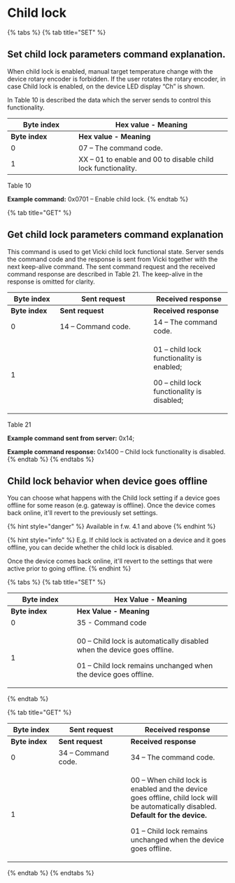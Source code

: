 # Child lock

{% tabs %}
{% tab title="SET" %}
## Set child lock parameters command explanation.

&#x20;When child lock is enabled, manual target temperature change with the device rotary encoder is forbidden. If the user rotates the rotary encoder, in case Child lock is enabled, on the device LED display “Ch” is shown.

&#x20;In Table 10 is described the data which the server sends to control this functionality.

<table data-header-hidden><thead><tr><th width="139">Byte index</th><th>Hex value - Meaning</th></tr></thead><tbody><tr><td><strong>Byte index</strong></td><td><strong>Hex value - Meaning</strong></td></tr><tr><td>0</td><td>07 – The command code.</td></tr><tr><td>1</td><td>XX – 01 to enable and 00 to disable child lock functionality.</td></tr></tbody></table>

Table 10

**Example command:** 0x0701 – Enable child lock.
{% endtab %}

{% tab title="GET" %}
## Get child lock parameters command explanation

&#x20;This command is used to get Vicki child lock functional state. Server sends the command code and the response is sent from Vicki together with the next keep-alive command. The sent command request and the received command response are described in Table 21. The keep-alive in the response is omitted for clarity.

<table data-header-hidden><thead><tr><th width="96.33333333333331">Byte index</th><th width="198">Sent request</th><th>Received response</th></tr></thead><tbody><tr><td><strong>Byte index</strong></td><td><strong>Sent request</strong></td><td><strong>Received response</strong></td></tr><tr><td>0</td><td>14 – Command code.</td><td>14 – The command code.</td></tr><tr><td>1</td><td></td><td><p>01 – child lock functionality is enabled;</p><p>00 – child lock functionality is disabled;</p></td></tr></tbody></table>

Table 21

**Example command sent from server:** 0x14;

**Example command response:** 0x1400 – Child lock functionality is disabled.
{% endtab %}
{% endtabs %}

## Child lock behavior when device goes offline

You can choose what happens with the Child lock setting if a device goes offline for some reason (e.g. gateway is offline). Once the device comes back online, it'll revert to the previously set settings.

{% hint style="danger" %}
Available in f.w. 4.1 and above
{% endhint %}

{% hint style="info" %}
E.g. If child lock is activated on a device and it goes offline, you can decide whether the child lock is disabled.

Once the device comes back online, it'll revert to the settings that were active prior to going offline.
{% endhint %}

{% tabs %}
{% tab title="SET" %}
<table><thead><tr><th width="135">Byte index</th><th>Hex Value - Meaning</th></tr></thead><tbody><tr><td><strong>Byte index</strong></td><td><strong>Hex Value - Meaning</strong></td></tr><tr><td>0</td><td>35 - Command code</td></tr><tr><td>1</td><td><p>00 – Child lock is automatically disabled when the device goes offline.</p><p>01 – Child lock remains unchanged when the device goes offline.</p></td></tr></tbody></table>
{% endtab %}

{% tab title="GET" %}
<table data-header-hidden><thead><tr><th width="93.33333333333331">Byte index</th><th width="149">Sent request</th><th>Received response</th></tr></thead><tbody><tr><td><strong>Byte index</strong></td><td><strong>Sent request</strong></td><td><strong>Received response</strong></td></tr><tr><td>0</td><td>34 – Command code.</td><td>34 – The command code.</td></tr><tr><td>1</td><td></td><td><p>00 – When child lock is enabled and the device goes offline, child lock will be automatically disabled. <strong>Default for the device.</strong></p><p>01 – Child lock remains unchanged when the device goes offline.</p></td></tr></tbody></table>
{% endtab %}
{% endtabs %}

##
